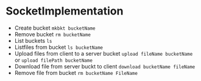 # SocketImplementation
- Create bucket `mkbkt bucketName` 
- Remove bucket `rm bucketName`
- List buckets `ls`
- Listfiles from bucket `ls bucketName`
- Upload files from client to a server bucket `upload fileName bucketName` or `upload filePath bucketName`
- Download file from server buckt to client `download bucketName fileName`
- Remove file from bucket `rm bucketName FileName`

